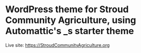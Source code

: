 WordPress theme for Stroud Community Agriculture, using Automattic's _s starter theme
===

Live site: https://StroudCommunityAgriculture.org

